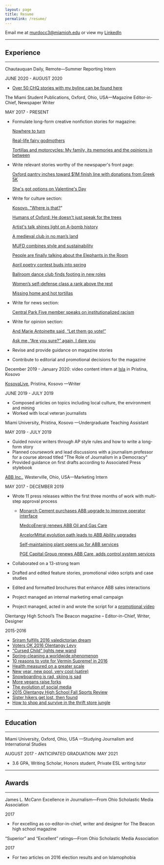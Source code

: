 ```yaml
---
layout: page
title: Resume
permalink: /resume/
---
```

Email me at [murdocc3@miamioh.edu](mailto:murdocc3@miamioh.edu) or view my [LinkedIn](http://www.linkedin.com/in/chloe-m-275197133)

- - -

## Experience

- - -

Chautauquan Daily, Remote—Summer Reporting Intern

JUNE 2020 - AUGUST 2020

* [Over 50 CHQ stories with my byline can be found here](https://chqdaily.com/?s=chloe+murdock)

The Miami Student Publications, Oxford, Ohio, USA—Magazine Editor-in-Chief, Newspaper Writer

MAY 2017 - PRESENT

* Formulate long-form creative nonfiction stories for magazine:

  [Nowhere to turn](http://magazine.miamistudent.net/nowhere-to-turn/)

  [Real-life fairy godmothers](http://magazine.miamistudent.net/real-life-fairy-godmothers/)

  [Tortillas and motorcycles: My family, its memories and the opinions in between](http://magazine.miamistudent.net/tortillas-and-motorcycles-my-family-its-memories-and-the-opinions-in-between/)
* Write relevant stories worthy of the newspaper's front page:

  [Oxford pantry inches toward $1M finish line with donations from Greek 5K](https://chloemurdock.com/2019/10/22/oxford-pantry-inches-toward-1m-finish-line-with-donations-from-greek-5k/)

  [She's got options on Valentine's Day](https://www.miamistudent.net/article/2019/02/shes-got-options-on-valentines-day)
* Write for culture section:

  [Kosovo. "Where is that?](https://www.miamistudent.net/article/2019/08/discovering-kosovo-great-coffee-better-people-and-a-tangled-history)"

  [Humans of Oxford: He doesn't just speak for the trees](https://www.miamistudent.net/article/2019/10/humans-of-oxford-he-doesnt-just-speak-for-the-trees?ct=content_open&cv=cbox_featured)

  [Artist's talk shines light on A-bomb history](https://www.miamistudent.net/article/2019/09/artists-talk-shines-light-on-a-bomb-history?ct=content_open&cv=cbox_latest)

  [A medieval club in no man’s land](https://miamistudent.net/a-medieval-club-in-no-mans-land/)

  [MUFD combines style and sustainability](https://miamistudent.net/mufd-combines-style-and-sustainability/)

  [People are finally talking about the Elephants in the Room](https://miamistudent.net/people-are-finally-talking-about-the-elephants-in-the-room/)

  [April poetry contest buds into spring](https://miamistudent.net/april-poetry-contest-buds-into-spring/)

  [Ballroom dance club finds footing in new roles](https://miamistudent.net/ballroom-dance-club-finds-footing-in-new-roles/)

  [Women’s self-defense class a rank above the rest](https://miamistudent.net/womens-self-defense-class-a-rank-above-the-rest/)

  [Missing home and hot tortillas](https://miamistudent.net/first-year-shock/)
* Write for news section:

  [Central Park Five member speaks on institutionalized racism](https://miamistudent.net/central-park-five-member-speaks-on-institutionalized-racism/)
* Write for opinion section:

  [And Marie Antoinette said, “Let them go vote!”](https://miamistudent.net/and-marie-antoinette-said-let-them-go-vote/)

  [Ask me, “Are you sure?” again, I dare you](https://miamistudent.net/ask-me-are-you-sure-again-i-dare-you/)
* Revise and provide guidance on magazine stories
* Contribute to editorial and promotional decisions for the magazine

December 2019 - January 2020: video content intern at [Isla](https://www.isla-serve.org/) in Pristina, Kosovo

[KosovaLive](https://www.kosovalive360.com//?s=Chloe+Murdock), Pristina, Kosovo —Writer

JUNE 2019 - JULY 2019

* Composed articles on topics including local culture, the environment and mining
* Worked with local veteran journalists

Miami University, Pristina, Kosovo —Undergraduate Teaching Assistant

MAY 2019 - JULY 2019

* Guided novice writers through AP style rules and how to write a long-form story
* Planned coursework and lead discussions with a journalism professor for a course abroad titled "The Role of Journalism in a Democracy"
* Provided guidance on first drafts according to Associated Press stylebook

[ABB Inc.](http://www.abb.com/), Westerville, Ohio, USA—Marketing Intern

MAY 2017 - DECEMBER 2019

* Wrote 11 press releases within the first three months of work with multi-step approval process

  * [Monarch Cement purchases ABB upgrade to improve operator interface](http://www.abb.com/cawp/seitp202/41e785445f004da8c1258154006c22c3.aspx)

    [MedcoEnergi renews ABB Oil and Gas Care](http://medcoenergi%20renews%20abb%20oil%20and%20gas%20care/)

    [ArcelorMittal evolution path leads to ABB Ability upgrades](http://www.abb.co.in/cawp/seitp202/3f90f076010a97a6c125818600649f83.aspx)

    [Self-maintaining plant opens up for ABB services](http://www.abb.com/cawp/seitp202/fc80eb99040d282bc12582ab0063d059.aspx)

    [PGE Capital Group renews ABB Care, adds control system services](https://new.abb.com/news/detail/5887/pge-capital-group-renews-abb-care-adds-control-systems-services)
* Collaborated on a 13-strong team
* Drafted and edited feature stories, promotional video scripts and case studies
* Edited and formatted brochures that enhance ABB sales interactions
* Project managed an internal marketing email campaign
* Project managed, acted in and wrote the script for a [promotional video](https://www.dropbox.com/s/ut79jmyeimx9tou/ServiceSells%20FINAL%20High%20Quality.mp4?dl=0)

Olentangy High School’s The Beacon magazine – Editor-in-Chief, Writer, Designer

2015-2016 

* [Sriram fulfills 2016 valedictorian dream](https://chloemurdock.github.io/2016/05/01/Sriram-fulfills-2016-validictorian-dream/)
* [Voters OK 2016 Olentangy Levy](https://chloemurdock.github.io/2016/05/01/Voters-ok-olentangy-levy/)
* [“Cursed Child” lights new wand](https://chloemurdock.github.io/2016/03/01/cursed-child-lights/)
* [Spring-cleaning a worldwide phenomenon](https://chloemurdock.github.io/2016/03/01/spring-cleaning-a-worldwide-phenomenon/)
* [10 reasons to vote for Vermin Supreme! in 2016](https://chloemurdock.github.io/2016/02/01/10-Reasons-to-vote-for-Vermin-Supreme/)
* [Health measured on a greater scale](https://chloemurdock.github.io/2016/01/01/Health-measured-on-a-greater-scale/)
* [New year, new pool, very cool (satire)](https://chloemurdock.github.io/2016/01/01/New-year-new-pool-very-coolmd/)
* [Snowboarding is rad, skiing is sad](https://chloemurdock.github.io/2015/12/01/Snowboarding-is-rad-skiing-is-sad/)
* [More vegans raise forks](https://chloemurdock.github.io/2015/12/01/more-vegans-raise-forks/)
* [The evolution of social media](https://chloemurdock.github.io/2015/10/01/The-evolution-of-social-media/)
* [2015 Olentangy High School Fall Sports Review](https://chloemurdock.github.io/2015/09/01/Olentangy-HS-fall-sports-review/)
* [Sister hikers get lost, then found](https://chloemurdock.github.io/2015/09/01/sister-hikers-get-lost/)
* [How to shop and survive in the thrift store jungle](https://chloemurdock.github.io/2015/10/01/How-to-shop-and-survive-in-the-thrift-store-jungle/)

- - -

## Education

- - -

Miami University, Oxford, Ohio, USA —Studying Journalism and International Studies

AUGUST 2017 - ANTICIPATED GRADUATION: MAY 2021

* 3.6 GPA, Writing Scholar, Honors student, Private ESL writing tutor

- - -

## Awards

- - -

James L. McCann Excellence in Journalism—From Ohio Scholastic Media Association

2017

* For excelling as co-editor-in-chief, writer and designer for The Beacon high school magazine

“Superior” and “Excellent” ratings—From Ohio Scholastic Media Association

2017

* For two articles on 2016 election results and on Islamophobia